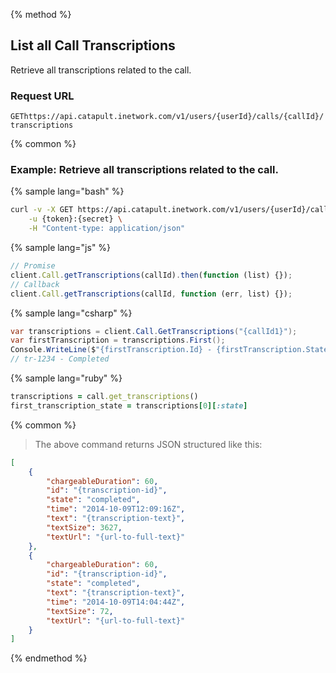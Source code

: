 {% method %}

## List all Call Transcriptions
Retrieve all transcriptions related to the call.

### Request URL

<code class="get">GET</code>`https://api.catapult.inetwork.com/v1/users/{userId}/calls/{callId}/transcriptions`

{% common %}

### Example: Retrieve all transcriptions related to the call.

{% sample lang="bash" %}

```bash
curl -v -X GET https://api.catapult.inetwork.com/v1/users/{userId}/calls/{callId}/transcriptions \
	-u {token}:{secret} \
	-H "Content-type: application/json"
```

{% sample lang="js" %}

```js
// Promise
client.Call.getTranscriptions(callId).then(function (list) {});
// Callback
client.Call.getTranscriptions(callId, function (err, list) {});
```

{% sample lang="csharp" %}

```csharp
var transcriptions = client.Call.GetTranscriptions("{callId1}");
var firstTranscription = transcriptions.First();
Console.WriteLine($"{firstTranscription.Id} - {firstTranscription.State}");
// tr-1234 - Completed
```

{% sample lang="ruby" %}

```ruby
transcriptions = call.get_transcriptions()
first_transcription_state = transcriptions[0][:state]
```

{% common %}

> The above command returns JSON structured like this:

```json
[
    {
        "chargeableDuration": 60,
        "id": "{transcription-id}",
        "state": "completed",
        "time": "2014-10-09T12:09:16Z",
        "text": "{transcription-text}",
        "textSize": 3627,
        "textUrl": "{url-to-full-text}"
    },
    {
        "chargeableDuration": 60,
        "id": "{transcription-id}",
        "state": "completed",
        "text": "{transcription-text}",
        "time": "2014-10-09T14:04:44Z",
        "textSize": 72,
        "textUrl": "{url-to-full-text}"
    }
]
```
{% endmethod %}
